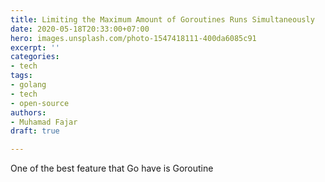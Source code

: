 ```yaml
---
title: Limiting the Maximum Amount of Goroutines Runs Simultaneously
date: 2020-05-18T20:33:00+07:00
hero: images.unsplash.com/photo-1547418111-400da6085c91
excerpt: ''
categories:
- tech
tags:
- golang
- tech
- open-source
authors:
- Muhamad Fajar
draft: true

---
```

One of the best feature that Go have is Goroutine
